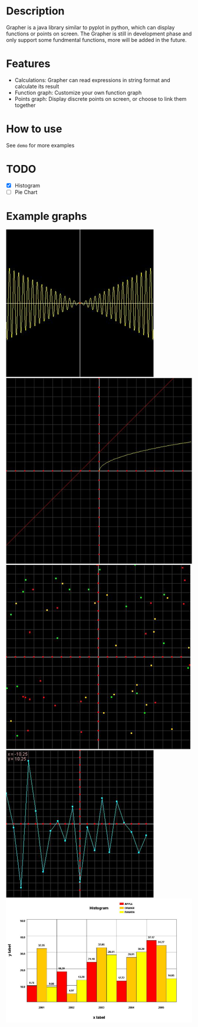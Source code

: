 ﻿﻿﻿﻿﻿﻿﻿﻿﻿
# Description
Grapher is a java library similar to pyplot in python, which can display functions or points on screen. The Grapher is still in development phase and only support some fundmental functions, more will be added in the future.

# Features
- Calculations: Grapher can read expressions in string format and calculate its result
- Function graph: Customize your own function graph
- Points graph: Display discrete points on screen, or choose to link them together

# How to use
See `demo` for more examples

# TODO
- [x] Histogram
- [ ] Pie Chart

# Example graphs
![alt text](https://github.com/NielXu/Grapher/blob/master/resources/Functions.jpg "Single function")
![alt text](https://github.com/NielXu/Grapher/blob/master/resources/MultipleFunctions.jpg "Multiple  functions on the same graph")
![alt text](https://github.com/NielXu/Grapher/blob/master/resources/RandomPoints.jpg "Random points")
![alt text](https://github.com/NielXu/Grapher/blob/master/resources/LinkedPoints.jpg "Linked points")
![alt text](https://github.com/NielXu/Grapher/blob/master/resources/histogram.jpg "Histogram")







